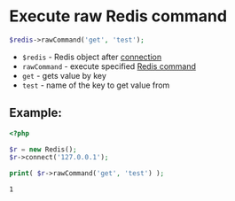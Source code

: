 # Execute raw Redis command

```php
$redis->rawCommand('get', 'test');
```

- `$redis` - Redis object after [connection](/php-redis/how-to-connect-to-redis)
- `rawCommand` - execute specified [Redis command](https://redis.io/commands)
- `get` - gets value by key
- `test` - name of the key to get value from

## Example: 
```php
<?php

$r = new Redis();
$r->connect('127.0.0.1');

print( $r->rawCommand('get', 'test') );
```
```
1
```


